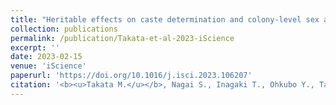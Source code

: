 ```yaml
---
title: "Heritable effects on caste determination and colony-level sex allocation in termites under field conditions"
collection: publications
permalink: /publication/Takata-et-al-2023-iScience
excerpt: ''
date: 2023-02-15
venue: 'iScience'
paperurl: 'https://doi.org/10.1016/j.isci.2023.106207'
citation: '<b><u>Takata M.</u></b>, Nagai S., Inagaki T., Ohkubo Y., Tasaki E., Matsuura K. (2023) <b><i>iScience</i></b> 26: 106207.'
---
```


<!-- 論文の要約・解説など入れたければここ打つ -->
